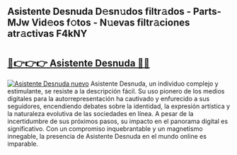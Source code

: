 ## Asistente Desnuda D𝚎sn𝚞dos filtr𝚊dos - Parts-MJw Vid𝚎os f𝚘tos - N𝚞evas filtr𝚊ciones atr𝚊ctivas F4kNY

# <h2><a href="http://mbcctc.tromn.icu/?c=Asistente+Desnuda">🔗👉👉👉 Asistente Desnuda 🔗🔗</a></h2>

[![Asistente Desnuda nuevo](https://i.imgur.com/pEAQMta.gif)](http://mbcctc.tromn.icu/?c=Asistente+Desnuda)
Asistente Desnuda, un individuo complejo y estimulante, se resiste a la descripción fácil. Su uso pionero de los medios digitales para la autorrepresentación ha cautivado y enfurecido a sus seguidores, encendiendo debates sobre la identidad, la expresión artística y la naturaleza evolutiva de las sociedades en línea. A pesar de la incertidumbre de sus próximos pasos, su impacto en el panorama digital es significativo. Con un compromiso inquebrantable y un magnetismo innegable, la presencia de Asistente Desnuda en el mundo online es imparable.
